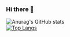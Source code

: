 ### Hi there 👋

![Anurag's GitHub stats](https://github-readme-stats.vercel.app/api?username=netgian&show_icons=true&theme=tokyonight) \
[![Top Langs](https://github-readme-stats.vercel.app/api/top-langs/?username=netgian)](https://github.com/anuraghazra/github-readme-stats)

<!--
**netgian/netgian** is a ✨ _special_ ✨ repository because its `README.md` (this file) appears on your GitHub profile.

Here are some ideas to get you started:

- 🔭 I’m currently working on ...
- 🌱 I’m currently learning ...
- 👯 I’m looking to collaborate on ...
- 🤔 I’m looking for help with ...
- 💬 Ask me about ...
- 📫 How to reach me: ...
- 😄 Pronouns: ...
- ⚡ Fun fact: ...
-->
